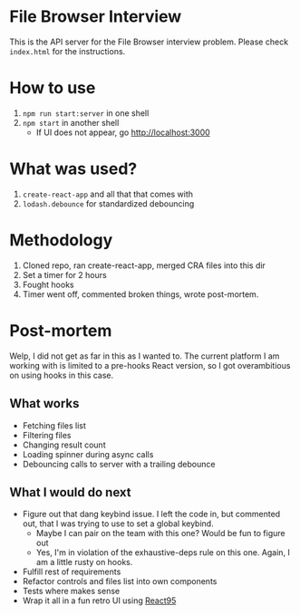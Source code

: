 # File Browser Interview

This is the API server for the File Browser interview problem. Please check `index.html` for the instructions.

# How to use

1. `npm run start:server` in one shell
1. `npm start` in another shell
    * If UI does not appear, go [http://localhost:3000](here)

# What was used?
 1. `create-react-app` and all that that comes with
 1. `lodash.debounce` for standardized debouncing

# Methodology
 1. Cloned repo, ran create-react-app, merged CRA files into this dir
 1. Set a timer for 2 hours
 1. Fought hooks
 1. Timer went off, commented broken things, wrote post-mortem.

# Post-mortem

Welp, I did not get as far in this as I wanted to. The current platform I am working with is limited to a pre-hooks React version, so I got overambitious on using hooks in this case.

## What works

* Fetching files list
* Filtering files
* Changing result count
* Loading spinner during async calls
* Debouncing calls to server with a trailing debounce

## What I would do next

* Figure out that dang keybind issue. I left the code in, but commented out, that I was trying to use to set a global keybind.
    * Maybe I can pair on the team with this one? Would be fun to figure out
    * Yes, I'm in violation of the exhaustive-deps rule on this one. Again, I am a little rusty on hooks.
* Fulfill rest of requirements
* Refactor controls and files list into own components
* Tests where makes sense
* Wrap it all in a fun retro UI using [React95](https://github.com/arturbien/React95)